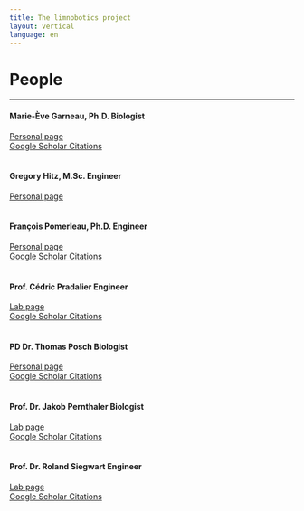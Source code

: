 ```yaml
---
title: The limnobotics project
layout: vertical 
language: en
---
```


# People
-----

#### Marie-Ève Garneau, Ph.D. <span class="people-role">Biologist</span>
[Personal page](http://www.cen.ulaval.ca/warwickvincent/people/MEGarneau.html)  
[Google Scholar Citations](https://scholar.google.com/citations?user=J5kGUDMAAAAJ&hl=en)  
<br>

#### Gregory Hitz, M.Sc. <span class="people-role">Engineer</span>
[Personal page](http://www.asl.ethz.ch/people/hitzg)  
<br>

#### François Pomerleau, Ph.D. <span class="people-role">Engineer</span>
[Personal page](http://asrl.utias.utoronto.ca/~pomerlef/)  
[Google Scholar Citations](https://scholar.google.com/citations?user=FJ9IqNoAAAAJ&hl=en)  
<br>

#### Prof. Cédric Pradalier <span class="people-role">Engineer</span>
[Lab page](http://dream.georgiatech-metz.fr/?q=node/7)  
[Google Scholar Citations](https://scholar.google.com/citations?user=4_1DZoYAAAAJ&hl=en)  
<br>

#### PD Dr. Thomas Posch <span class="people-role">Biologist</span>
[Personal page](http://botserv2.uzh.ch/home/members_moreDetails_cms.php?kunden_ID=00513)  
[Google Scholar Citations](https://scholar.google.com/citations?user=PtroPp8AAAAJ&hl=en)  
<br>

#### Prof. Dr. Jakob Pernthaler <span class="people-role">Biologist</span>
[Lab page](http://www.botinst.uzh.ch/research/limnology/pernthaler.html)  
[Google Scholar Citations](https://scholar.google.com/citations?user=0cjlSaYAAAAJ&hl=en)  
<br>

#### Prof. Dr. Roland Siegwart <span class="people-role">Engineer</span>
[Lab page](http://www.asl.ethz.ch/people/rolandsi)  
[Google Scholar Citations](https://scholar.google.com/citations?user=MDIyLnwAAAAJ&hl=en)  
<br>
